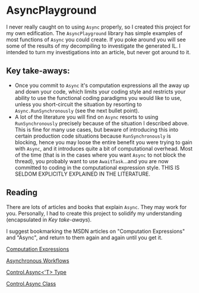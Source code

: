 # AsyncPlayground #

I never really caught on to using ```Async``` properly, so I created this project for my own edification. The ```AsyncPlayground``` library has simple examples of most functions of ```Async``` you could create. If you poke around you will see some of the results of my decompiling to investigate the generated IL. I intended to turn my investigations into an article, but never got around to it.

## Key take-aways: ##

- Once you commit to ```Async``` it's computation expressions all the away up and down your code, which limits your coding style and restricts your ability to use the functional coding paradigms you would like to use, unless you short-circuit the situation by resorting to ```Async.RunSynchronously``` (see the next bullet point).
- A lot of the literature you will find on ```Async``` resorts to using ```RunSynchronously``` precisely because of the situation I described above. This is fine for many use cases, but beware of introducing this into certain production code situations because ```RunSynchronously``` is blocking, hence you may loose the entire benefit you were trying to gain with ```Async```, and it introduces quite a bit of computational overhead. Most of the time (that is in the cases where you want ```Async``` to not block the thread), you probably want to use ```AwaitTask```...and you are now committed to coding in the computational expression style. THIS IS SELDOM EXPLICITLY EXPLAINED IN THE LITERATURE.

## Reading ##

There are lots of articles and books that explain ```Async```. They may work for you. Personally, I had to create this project to solidify my understanding (encapsulated in *Key take-aways*).

I suggest bookmarking the MSDN articles on "Computation Expressions" and "Async", and return to them again and again until you get it.

[Computation Expressions](http://msdn.microsoft.com/en-us/library/dd233182.aspx)

[Asynchronous Workflows](https://msdn.microsoft.com/en-us/library/dd233250.aspx)

[Control.Async<'T> Type](http://msdn.microsoft.com/en-us/library/vstudio/ee370518.aspx)

[Control.Async Class](http://msdn.microsoft.com/en-us/library/ee370232.aspx)














